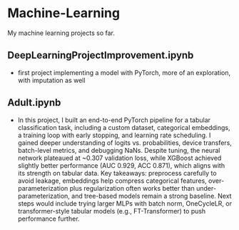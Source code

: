 # Machine-Learning
My machine learning projects so far. 

## DeepLearningProjectImprovement.ipynb
- first project implementing a model with PyTorch, more of an exploration, with imputation as well

## Adult.ipynb
- In this project, I built an end-to-end PyTorch pipeline for a tabular classification task, including a custom dataset, categorical embeddings, a training loop with early stopping, and learning rate scheduling. I gained deeper understanding of logits vs. probabilities, device transfers, batch-level metrics, and debugging NaNs. Despite tuning, the neural network plateaued at ~0.307 validation loss, while XGBoost achieved slightly better performance (AUC 0.929, ACC 0.871), which aligns with its strength on tabular data. Key takeaways: preprocess carefully to avoid leakage, embeddings help compress categorical features, over-parameterization plus regularization often works better than under-parameterization, and tree-based models remain a strong baseline. Next steps would include trying larger MLPs with batch norm, OneCycleLR, or transformer-style tabular models (e.g., FT-Transformer) to push performance further.
